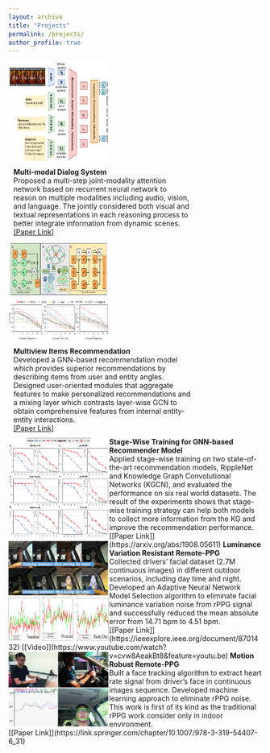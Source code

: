 ```yaml
---
layout: archive
title: "Projects"
permalink: /projects/
author_profile: true
---
```


<div style="float:left">
<img align="left" width="200px" height="200px" src="/images/AAAI_DSTC.png">
</div>
<div style="margin:10px;float:left;width:70%">
<b>Multi-modal Dialog System</b>
<br>Proposed a multi-step joint-modality attention network based on recurrent neural network to reason on multiple modalities including audio, vision, and language. The jointly considered both visual and textual representations in each reasoning process to better integrate information from dynamic scenes.
<br>
 <a href="https://arxiv.org/abs/2001.06206">[Paper Link]</a>
</div>
<div style="clear:both"></div>


<div style="float:left">
<img align="left" width="200px" height="200px" src="/images/SIGIR.png">
</div>
<div style="margin:10px;float:left;width:70%">
<b>Multiview Items Recommendation</b>
<br>Developed a GNN-based recommendation model which provides superior recommendations by describing items from user and entity angles. Designed user-oriented modules that aggregate features to make personalized recommendations and a mixing layer which contrasts layer-wise GCN to obtain comprehensive features from internal entity-entity interactions. 
<br>
<a href="https://arxiv.org/abs/2005.12516">[Paper Link]</a>
</div>
<div style="clear:both"></div>

 
<img align="left" width="200" height="200" src="/images/SW.png">
<b>Stage-Wise Training for GNN-based Recommender Model</b>
<br>Applied stage-wise training on two state-of-the-art recommendation models, RippleNet and Knowledge Graph Convolutional Networks (KGCN), and evaluated the performance on six real world datasets. The result of the experiments shows that stage-wise training strategy can help both models to collect more information from the KG and improve the recommendation performance. 
<br>[[Paper Link]](https://arxiv.org/abs/1908.05611)

 
<img align="left" width="200" height="200" src="/images/ACCESS.png">
<b>Luminance Variation Resistant Remote-PPG</b>
<br>Collected drivers’ facial dataset (2.7M continuous images) in different outdoor scenarios, including day time and night. Developed an Adaptive Neural Network Model Selection algorithm to eliminate facial luminance variation noise from rPPG signal and  successfully reduced the mean absolute error from 14.71 bpm to 4.51 bpm.
<br>[[Paper Link]](https://ieeexplore.ieee.org/document/8701432) [[Video]](https://www.youtube.com/watch?v=cvw8AeakBt8&feature=youtu.be)


<img align="left" width="200" height="150" src="/images/ACCV.png">
<b>Motion Robust Remote-PPG </b>
<br>Built a face tracking algorithm to extract heart rate signal from driver’s face in continuous images sequence. Developed machine learning approach to eliminate rPPG noise. This work is first of its kind as the traditional rPPG work consider only in indoor environment.
<br>[[Paper Link]](https://link.springer.com/chapter/10.1007/978-3-319-54407-6_31)

